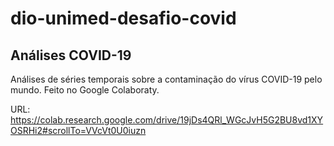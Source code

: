 # dio-unimed-desafio-covid

## Análises COVID-19

Análises de séries temporais sobre a contaminação do vírus COVID-19 pelo mundo.
Feito no Google Colaboraty.

URL: https://colab.research.google.com/drive/19jDs4QRl_WGcJvH5G2BU8vd1XYOSRHi2#scrollTo=VVcVt0U0iuzn
